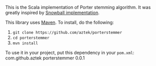This is the Scala implementation of Porter stemming algorithm. It was greatly inspired by [Snowball implementation](http://snowball.tartarus.org/algorithms/porter/stemmer.html).

This library uses [Maven](http://maven.apache.org/). To install, do the following:
1. `git clone https://github.com/aztek/porterstemmer`
2. `cd porterstemmer`
3. `mvn install`

To use it in your project, put this dependency in your `pom.xml`:
    <dependency>
        <groupId>com.github.aztek</groupId>
        <artifactId>porterstemmer</artifactId>
        <version>0.0.1</version>
    </dependency>
